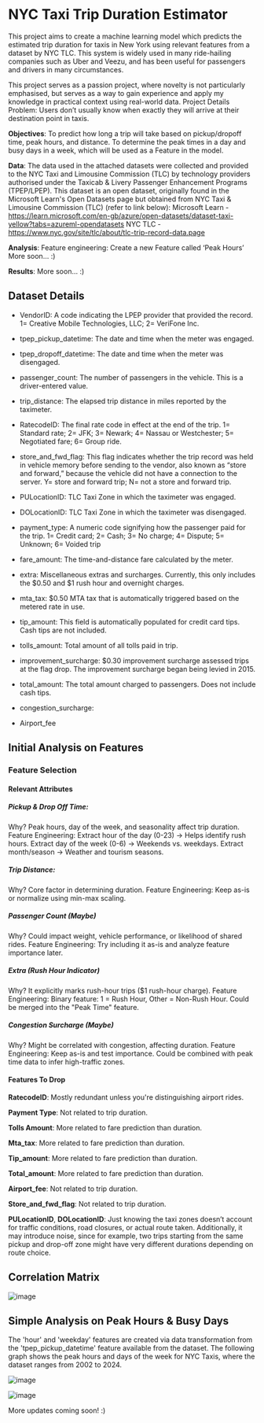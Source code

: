 # NYC Taxi Trip Duration Estimator

This project aims to create a machine learning model which predicts the estimated trip duration for taxis in New York using relevant features from a dataset by NYC TLC. This system is widely used in many ride-hailing companies such as Uber and Veezu, and has been useful for passengers and drivers in many circumstances.

This project serves as a passion project, where novelty is not particularly emphasised, but serves as a way to gain experience and apply my knowledge in practical context using real-world data.
Project Details
Problem: Users don’t usually know when exactly they will arrive at their destination point in taxis.

**Objectives**: 
To predict how long a trip will take based on pickup/dropoff time, peak hours, and distance.
To determine the peak times in a day and busy days in a week, which will be used as a Feature in the model.

**Data**: The data used in the attached datasets were collected and provided to the NYC Taxi and Limousine Commission (TLC) by technology providers authorised under the Taxicab & Livery Passenger Enhancement Programs (TPEP/LPEP). This dataset is an open dataset, originally found in the Microsoft Learn's Open Datasets page but obtained from NYC Taxi & Limousine Commission (TLC) (refer to link below):
Microsoft Learn - https://learn.microsoft.com/en-gb/azure/open-datasets/dataset-taxi-yellow?tabs=azureml-opendatasets 
NYC TLC - https://www.nyc.gov/site/tlc/about/tlc-trip-record-data.page 

**Analysis**:
Feature engineering: Create a new Feature called ‘Peak Hours’
More soon… :)

**Results**: More soon… :)

## Dataset Details

- VendorID: A code indicating the LPEP provider that provided the record. 
    1= Creative Mobile Technologies, LLC; 
    2= VeriFone Inc.

- tpep_pickup_datetime: The date and time when the meter was engaged.

- tpep_dropoff_datetime: The date and time when the meter was disengaged.

- passenger_count: The number of passengers in the vehicle. This is a driver-entered value.

- trip_distance: The elapsed trip distance in miles reported by the taximeter.

- RatecodeID: The final rate code in effect at the end of the trip. 
    1= Standard rate; 
    2= JFK; 
    3= Newark; 
    4= Nassau or Westchester; 
    5= Negotiated fare; 
    6= Group ride.

-  store_and_fwd_flag: This flag indicates whether the trip record was held in vehicle memory before sending to the vendor, also known as “store and forward,” because the vehicle did not have a connection to the server. 
    Y= store and forward trip; 
    N= not a store and forward trip.

- PULocationID: TLC Taxi Zone in which the taximeter was engaged.  

- DOLocationID: TLC Taxi Zone in which the taximeter was disengaged.   

- payment_type: A numeric code signifying how the passenger paid for the trip. 
    1= Credit card; 
    2= Cash; 
    3= No charge; 
    4= Dispute; 
    5= Unknown; 
    6= Voided trip  

- fare_amount: The time-and-distance fare calculated by the meter.

- extra: Miscellaneous extras and surcharges. Currently, this only includes the $0.50 and $1 rush hour and overnight charges.

- mta_tax: $0.50 MTA tax that is automatically triggered based on the metered rate in use.

- tip_amount: This field is automatically populated for credit card tips. Cash tips are not included.

- tolls_amount: Total amount of all tolls paid in trip.

- improvement_surcharge: $0.30 improvement surcharge assessed trips at the flag drop. The improvement surcharge began being levied in 2015.

- total_amount: The total amount charged to passengers. Does not include cash tips.

- congestion_surcharge:

- Airport_fee

## Initial Analysis on Features
### Feature Selection
#### Relevant Attributes

##### Pickup & Drop Off Time:
Why? Peak hours, day of the week, and seasonality affect trip duration.
Feature Engineering:
Extract hour of the day (0-23) → Helps identify rush hours.
Extract day of the week (0-6) → Weekends vs. weekdays.
Extract month/season → Weather and tourism seasons.

##### Trip Distance:
Why? Core factor in determining duration.
Feature Engineering:
Keep as-is or normalize using min-max scaling.


##### Passenger Count (Maybe)
Why? Could impact weight, vehicle performance, or likelihood of shared rides.
Feature Engineering:
Try including it as-is and analyze feature importance later.


##### Extra (Rush Hour Indicator)
Why? It explicitly marks rush-hour trips ($1 rush-hour charge).
Feature Engineering:
Binary feature: 1 = Rush Hour, Other = Non-Rush Hour.
Could be merged into the "Peak Time" feature.

##### Congestion Surcharge (Maybe)
Why? Might be correlated with congestion, affecting duration.
Feature Engineering:
Keep as-is and test importance.
Could be combined with peak time data to infer high-traffic zones.

#### Features To Drop

**RatecodeID**: Mostly redundant unless you're distinguishing airport rides.

**Payment Type**: Not related to trip duration.

**Tolls Amount**: More related to fare prediction than duration.

**Mta_tax**: More related to fare prediction than duration.

**Tip_amount**: More related to fare prediction than duration.

**Total_amount**: More related to fare prediction than duration.

**Airport_fee**: Not related to trip duration.

**Store_and_fwd_flag**: Not related to trip duration.

**PULocationID**, **DOLocationID**: Just knowing the taxi zones doesn’t account for traffic conditions, road closures, or actual route taken. Additionally, it may introduce noise, since for example, two trips starting from the same pickup and drop-off zone might have very different durations depending on route choice.

## Correlation Matrix
![image](https://github.com/user-attachments/assets/4ae8836f-61a9-4818-9c5f-0771db9fc465)

## Simple Analysis on Peak Hours & Busy Days
The 'hour' and 'weekday' features are created via data transformation from the 'tpep_pickup_datetime' feature available from the dataset. The following graph shows the peak hours and days of the week for NYC Taxis, where the dataset ranges from 2002 to 2024.

![image](https://github.com/user-attachments/assets/20e74317-7b5e-4ff1-878a-2c25cc201c60)

![image](https://github.com/user-attachments/assets/ce42d61d-ba69-47f2-b2dd-c27ef4352e84)


More updates coming soon! :)

